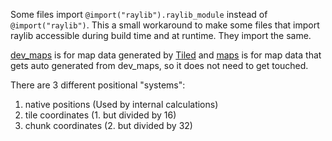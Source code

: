 Some files import `@import("raylib").raylib_module` instead of `@import("raylib")`. This a small workaround to make some files that import raylib accessible during build time and at runtime. They import the same. 

[dev_maps](assets/dev_maps) is for map data generated by [Tiled](https://www.mapeditor.org/)
and [maps](assets/maps) is for map data that gets auto generated from dev_maps, so it does not need to get touched.

There are 3 different positional "systems":
1. native positions (Used by internal calculations)
2. tile coordinates (1. but divided by 16)
3. chunk coordinates (2. but divided by 32)
